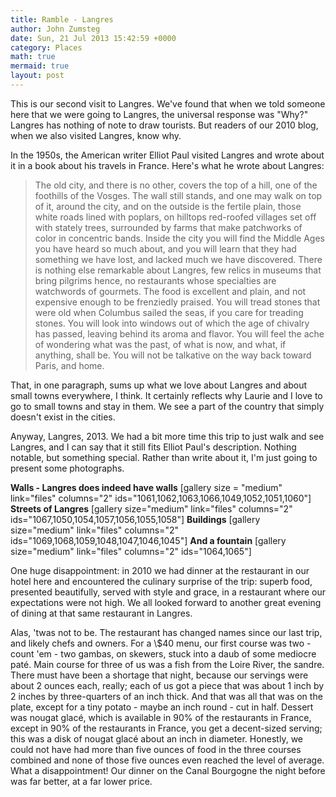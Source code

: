```yaml
---
title: Ramble - Langres
author: John Zumsteg
date: Sun, 21 Jul 2013 15:42:59 +0000
category: Places
math: true
mermaid: true
layout: post
---
```

This is our second visit to Langres. We've found that when we told someone here that we were going to Langres, the universal response was "Why?" Langres has nothing of note to draw tourists. But readers of our 2010 blog, when we also visited Langres, know why. 

In the 1950s, the American writer Elliot Paul visited Langres and wrote about it in a book about his travels in France. Here's what he wrote about Langres:

<blockquote>The old city, and there is no other, covers the top of a hill, one of the foothills of the Vosges. The wall still stands, and one may walk on top of it, around the city, and on the outside is the fertile plain, those white roads lined with poplars, on hilltops red-roofed villages set off with stately trees, surrounded by farms that make patchworks of color in concentric bands. Inside the city you will find the Middle Ages you have heard so much about, and you will learn that they had something we have lost, and lacked much we have discovered. There is nothing else remarkable about Langres, few relics in museums that bring pilgrims hence, no restaurants whose specialties are watchwords of gourmets. The food is excellent and plain, and not expensive enough to be frenziedly praised. You will tread stones that were old when Columbus sailed the seas, if you care for treading stones. You will look into windows out of which the age of chivalry has passed, leaving behind its aroma and flavor. You will feel the ache of wondering what was the past, of what is now, and what, if anything, shall be. You will not be talkative on the way back toward Paris, and home.
</blockquote>

That, in one paragraph, sums up what we love about Langres and about small towns everywhere, I think. It certainly reflects why Laurie and I love to go to small towns and stay in them. We see a part of the country that simply doesn't exist in the cities. 

Anyway, Langres, 2013. We had a bit more time this trip to just walk and see Langres, and I can say that it still fits Elliot Paul's description. Nothing notable, but something special. Rather than write about it, I'm just going to present some photographs.

<b>Walls - Langres does indeed have walls</b>
[gallery size = "medium" link="files" columns="2" ids="1061,1062,1063,1066,1049,1052,1051,1060"]
<b>Streets of Langres</b>
[gallery size="medium" link="files" columns="2" ids="1067,1050,1054,1057,1056,1055,1058"]
<b>Buildings</b>
[gallery size="medium" link="files" columns="2" ids="1069,1068,1059,1048,1047,1046,1045"]
<b>And a fountain</b>
[gallery size="medium" link="files" columns="2" ids="1064,1065"]

One huge disappointment: in 2010 we had dinner at the restaurant in our hotel here and encountered the culinary surprise of the trip: superb food, presented beautifully, served with style and grace, in a restaurant where our expectations were not high. We all looked forward to another great evening of dining at that same restaurant in Langres.

Alas, 'twas not to be. The restaurant has changed names since our last trip, and likely chefs and owners. For a \\$40 menu, our first course was two - count 'em - two gambas, on skewers, stuck into a daub of some mediocre paté. Main course for three of us was a fish from the Loire River, the sandre. There must have been a shortage that night, because our servings were about 2 ounces each, really; each of us got a piece that was about 1 inch by 2 inches by three-quarters of an inch thick. And that was all that was on the plate, except for a tiny potato - maybe an inch round - cut in half. Dessert was nougat glacé, which is available in 90% of the restaurants in France, except in 90% of the restaurants in France, you get a decent-sized serving; this was a disk of nougat glacé about an inch in diameter. Honestly, we could not have had more than five ounces of food in the three courses combined and none of those five ounces even reached the level of average. What a disappointment! Our dinner on the Canal Bourgogne the night before was far better, at a far lower price.

